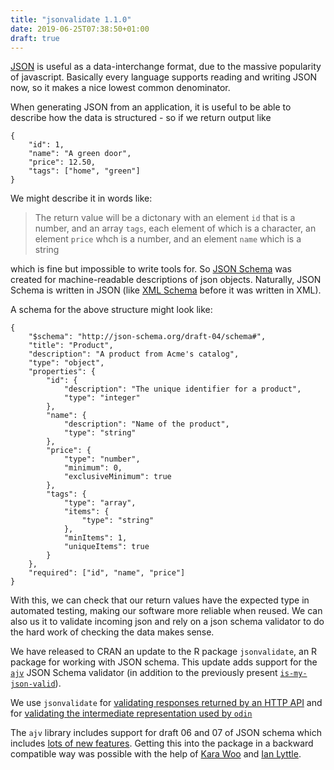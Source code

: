 ```yaml
---
title: "jsonvalidate 1.1.0"
date: 2019-06-25T07:38:50+01:00
draft: true
---
```


[JSON](https://www.w3schools.com/js/js_json_intro.asp) is useful as a data-interchange format, due to the massive popularity of javascript.  Basically every language supports reading and writing JSON now, so it makes a nice lowest common denominator.

When generating JSON from an application, it is useful to be able to describe how the data is structured - so if we return output like

```
{
    "id": 1,
    "name": "A green door",
    "price": 12.50,
    "tags": ["home", "green"]
}

```

We might describe it in words like:

> The return value will be a dictonary with an element `id` that is a number, and an array `tags`, each element of which is a character, an element `price` whch is a number, and an element `name` which is a string

which is fine but impossible to write tools for.  So [JSON Schema](https://json-schema.org/) was created for machine-readable descriptions of json objects.  Naturally, JSON Schema is written in JSON (like [XML Schema](https://www.w3.org/standards/xml/schema) before it was written in XML).

A schema for the above structure might look like:

```
{
    "$schema": "http://json-schema.org/draft-04/schema#",
    "title": "Product",
    "description": "A product from Acme's catalog",
    "type": "object",
    "properties": {
        "id": {
            "description": "The unique identifier for a product",
            "type": "integer"
        },
        "name": {
            "description": "Name of the product",
            "type": "string"
        },
        "price": {
            "type": "number",
            "minimum": 0,
            "exclusiveMinimum": true
        },
        "tags": {
            "type": "array",
            "items": {
                "type": "string"
            },
            "minItems": 1,
            "uniqueItems": true
        }
    },
    "required": ["id", "name", "price"]
}
```

With this, we can check that our return values have the expected type in automated testing, making our software more reliable when reused.  We can also us it to validate incoming json and rely on a json schema validator to do the hard work of checking the data makes sense.

We have released to CRAN an update to the R package `jsonvalidate`, an R package for working with JSON schema.  This update adds support for the [`ajv`](https://github.com/epoberezkin/ajv) JSON Schema validator (in addition to the previously present [`is-my-json-valid`](https://github.com/mafintosh/is-my-json-valid)).

We use `jsonvalidate` for [validating responses returned by an HTTP API](https://github.com/vimc/orderly.server/blob/e4a619d2bd1f7e810e7c3ba378bb393cee0be08c/tests/testthat/helper-orderly.server.R#L56-L64) and for [validating the intermediate representation used by `odin`](https://github.com/mrc-ide/odin/blob/1bae83c4d8ccab6f82126f5270c13d3ffcbc9c19/R/ir_validate.R)

The `ajv` library includes support for draft 06 and 07 of JSON schema which includes [lots of new features](https://json-schema.org/draft-07/json-schema-release-notes.html).  Getting this into the package in a backward compatible way was possible with the help of [Kara Woo](https://karawoo.com/) and [Ian Lyttle](https://github.com/ijlyttle).
